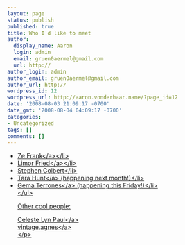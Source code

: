 ```yaml
---
layout: page
status: publish
published: true
title: Who I'd like to meet
author:
  display_name: Aaron
  login: admin
  email: gruen0aermel@gmail.com
  url: http://
author_login: admin
author_email: gruen0aermel@gmail.com
author_url: http://
wordpress_id: 12
wordpress_url: http://aaron.vonderhaar.name/?page_id=12
date: '2008-08-03 21:09:17 -0700'
date_gmt: '2008-08-04 04:09:17 -0700'
categories:
- Uncategorized
tags: []
comments: []
---
```

<ul>
<li><a href="http:&#47;&#47;zefrank.com">Ze Frank<&#47;a><&#47;li>
<li><a href="http:&#47;&#47;www.ladyada.net&#47;">Limor Fried<&#47;a><&#47;li>
<li>Stephen Colbert<&#47;li>
<li><a href="http:&#47;&#47;www.horsepigcow.com&#47;">Tara Hunt<&#47;a> (happening next month!)<&#47;li>
<li><a href="http:&#47;&#47;www.gemalynn.com&#47;">Gema Terrones<&#47;a> (happening this Friday!)<&#47;li><br />
<&#47;ul></p>
<p>Other cool people: </p>
<p>
    <a href="http:&#47;&#47;celestelynpaul.com&#47;">Celeste Lyn Paul<&#47;a><br />
    <a href="http:&#47;&#47;www.flickr.com&#47;photos&#47;vintageagnes&#47;">vintage.agnes<&#47;a><br />
<&#47;p></p>
